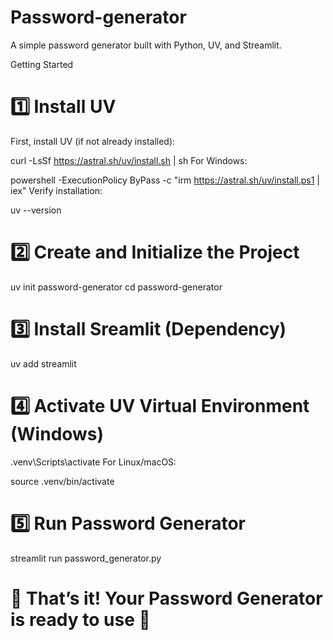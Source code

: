 # Password-generator

A simple password generator built with Python, UV, and Streamlit.

Getting Started
# 1️⃣ Install UV
First, install UV (if not already installed):

curl -LsSf https://astral.sh/uv/install.sh | sh
For Windows:

powershell -ExecutionPolicy ByPass -c "irm https://astral.sh/uv/install.ps1 | iex"
Verify installation:

uv --version
# 2️⃣ Create and Initialize the Project
uv init password-generator
cd password-generator
# 3️⃣ Install Sreamlit (Dependency)
uv add streamlit
# 4️⃣ Activate UV Virtual Environment (Windows)
.venv\Scripts\activate
For Linux/macOS:

source .venv/bin/activate

# 5️⃣ Run Password Generator
streamlit run password_generator.py

# 🎉 That’s it! Your Password Generator is ready to use 🚀
